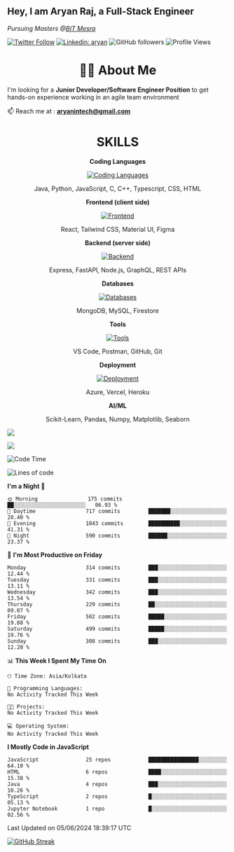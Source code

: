 <h2>Hey, I am Aryan Raj, a Full-Stack Engineer</h2>
<p><em>Pursuing Masters @<a href="https://bitmesra.ac.in/">BIT Mesra
</em></p>

[![Twitter Follow](https://img.shields.io/twitter/follow/desikiteretsu_?label=aryanintech)](https://twitter.com/aryanintech_)
[![Linkedin: aryan](https://img.shields.io/badge/-aryan-blue?style=flat-square&logo=Linkedin&logoColor=white&link=https://www.linkedin.com/in/aryanraj24/)](https://www.linkedin.com/in/aryanraj24/)
![GitHub followers](https://img.shields.io/github/followers/aryan-139?label=Follow&style=social)
![Profile Views](https://komarev.com/ghpvc/?username=aryan-139&color=brightgreen&base=1600)

<h1 align="center"> 🧑‍💻 About Me</h1>
 
 I'm looking for a **Junior Developer/Software Engineer Position** to get hands-on experience working in an agile team environment

📫 Reach me at : **aryanintech@gmail.com**

<h1 align="center">SKILLS</h1>

<p align="center"><strong>Coding Languages</strong></p>
<p align="center">
  <a href="https://skillicons.dev/icons?i=java,python,javascript,c,cpp,typescript,css,html&theme=dark">
    <img src="https://skillicons.dev/icons?i=java,python,javascript,c,cpp,typescript,css,html&theme=dark" alt="Coding Languages">
  </a>
</p>
<p align="center">Java, Python, JavaScript, C, C++, Typescript, CSS, HTML</p>

<p align="center"><strong>Frontend (client side)</strong></p>
<p align="center">
  <a href="https://skillicons.dev/icons?i=react,tailwind,materialui,figma&theme=dark">
    <img src="https://skillicons.dev/icons?i=react,tailwind,materialui,figma&theme=dark" alt="Frontend">
  </a>
</p>
<p align="center">React, Tailwind CSS, Material UI, Figma</p>

<p align="center"><strong>Backend (server side)</strong></p>
<p align="center">
  <a href="https://skillicons.dev/icons?i=express,nodejs,fastapi,graphql&theme=dark">
    <img src="https://skillicons.dev/icons?i=express,nodejs,fastapi,graphql&theme=dark" alt="Backend">
  </a>
</p>
<p align="center">Express, FastAPI, Node.js, GraphQL, REST APIs</p>

<p align="center"><strong>Databases</strong></p>
<p align="center">
  <a href="https://skillicons.dev/icons?i=mongodb,mysql,firebase&theme=dark">
    <img src="https://skillicons.dev/icons?i=mongodb,mysql,firebase&theme=dark" alt="Databases">
  </a>
</p>
<p align="center">MongoDB, MySQL, Firestore</p>

<p align="center"><strong>Tools</strong></p>
<p align="center">
  <a href="https://skillicons.dev/icons?i=vscode,postman,github,git&theme=dark">
    <img src="https://skillicons.dev/icons?i=vscode,postman,github,git&theme=dark" alt="Tools">
  </a>
</p>
<p align="center">VS Code, Postman, GitHub, Git</p>

<p align="center"><strong>Deployment</strong></p>
<p align="center">
  <a href="https://skillicons.dev/icons?i=azure,vercel,heroku&theme=dark">
    <img src="https://skillicons.dev/icons?i=azure,vercel,heroku&theme=dark" alt="Deployment">
  </a>
</p>
<p align="center">Azure, Vercel, Heroku</p>

<p align="center"><strong>AI/ML</strong></p>
<p align="center">Scikit-Learn, Pandas, Numpy, Matplotlib, Seaborn</p>



![](http://github-profile-summary-cards.vercel.app/api/cards/profile-details?username=aryan-139&theme=aura_dark)

<div display="flex">

![](http://github-profile-summary-cards.vercel.app/api/cards/stats?username=aryan-139&theme=aura_dark)


<div>


<!--START_SECTION:waka-->
![Code Time](http://img.shields.io/badge/Code%20Time-222%20hrs%2021%20mins-blue)

![Lines of code](https://img.shields.io/badge/From%20Hello%20World%20I%27ve%20Written-1.8%20million%20lines%20of%20code-blue)

**I'm a Night 🦉** 

```text
🌞 Morning                175 commits         ██░░░░░░░░░░░░░░░░░░░░░░░   06.93 % 
🌆 Daytime                717 commits         ███████░░░░░░░░░░░░░░░░░░   28.40 % 
🌃 Evening                1043 commits        ██████████░░░░░░░░░░░░░░░   41.31 % 
🌙 Night                  590 commits         ██████░░░░░░░░░░░░░░░░░░░   23.37 % 
```
📅 **I'm Most Productive on Friday** 

```text
Monday                   314 commits         ███░░░░░░░░░░░░░░░░░░░░░░   12.44 % 
Tuesday                  331 commits         ███░░░░░░░░░░░░░░░░░░░░░░   13.11 % 
Wednesday                342 commits         ███░░░░░░░░░░░░░░░░░░░░░░   13.54 % 
Thursday                 229 commits         ██░░░░░░░░░░░░░░░░░░░░░░░   09.07 % 
Friday                   502 commits         █████░░░░░░░░░░░░░░░░░░░░   19.88 % 
Saturday                 499 commits         █████░░░░░░░░░░░░░░░░░░░░   19.76 % 
Sunday                   308 commits         ███░░░░░░░░░░░░░░░░░░░░░░   12.20 % 
```


📊 **This Week I Spent My Time On** 

```text
🕑︎ Time Zone: Asia/Kolkata

💬 Programming Languages: 
No Activity Tracked This Week

🐱‍💻 Projects: 
No Activity Tracked This Week

💻 Operating System: 
No Activity Tracked This Week
```

**I Mostly Code in JavaScript** 

```text
JavaScript               25 repos            ████████████████░░░░░░░░░   64.10 % 
HTML                     6 repos             ████░░░░░░░░░░░░░░░░░░░░░   15.38 % 
Java                     4 repos             ███░░░░░░░░░░░░░░░░░░░░░░   10.26 % 
TypeScript               2 repos             █░░░░░░░░░░░░░░░░░░░░░░░░   05.13 % 
Jupyter Notebook         1 repo              █░░░░░░░░░░░░░░░░░░░░░░░░   02.56 % 
```




 Last Updated on 05/06/2024 18:39:17 UTC
<!--END_SECTION:waka-->

[![GitHub Streak](https://streak-stats.demolab.com?user=aryan-139&theme=dark)](https://git.io/streak-stats)
